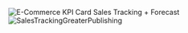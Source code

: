 
![E-Commerce ![KPI Card](https://github.com/user-attachments/assets/8903bd8b-b4ff-4889-b3e3-5cfcd39f0b1e)
Sales Tracking + Forecast](https://github.com/user-attachments/assets/4f826d11-9dcc-4b41-b234-5c485075d65e)
![SalesTrackingGreaterPublishing](https://github.com/user-attachments/assets/bb786cc7-2be4-4ed2-a1bb-aea922697a4d)

